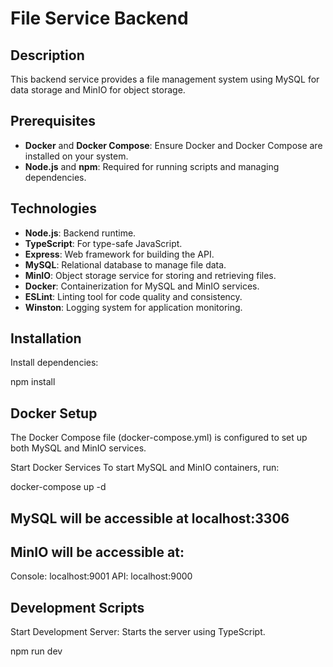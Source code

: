 # File Service Backend

## Description

This backend service provides a file management system using MySQL for data storage and MinIO for object storage.

## Prerequisites

- **Docker** and **Docker Compose**: Ensure Docker and Docker Compose are installed on your system.
- **Node.js** and **npm**: Required for running scripts and managing dependencies.

## Technologies

- **Node.js**: Backend runtime.
- **TypeScript**: For type-safe JavaScript.
- **Express**: Web framework for building the API.
- **MySQL**: Relational database to manage file data.
- **MinIO**: Object storage service for storing and retrieving files.
- **Docker**: Containerization for MySQL and MinIO services.
- **ESLint**: Linting tool for code quality and consistency.
- **Winston**: Logging system for application monitoring.

## Installation

Install dependencies:

npm install

## Docker Setup

The Docker Compose file (docker-compose.yml) is configured to set up both MySQL and MinIO services.

Start Docker Services
To start MySQL and MinIO containers, run:

docker-compose up -d

## MySQL will be accessible at localhost:3306

## MinIO will be accessible at:

Console: localhost:9001
API: localhost:9000

## Development Scripts

Start Development Server: Starts the server using TypeScript.

npm run dev

